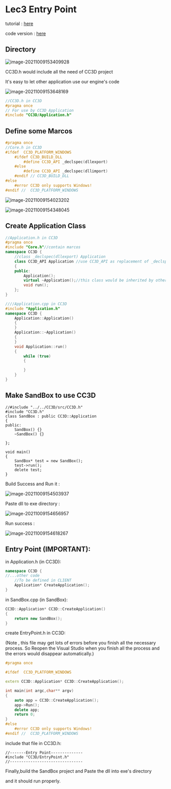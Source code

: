 # Lec3 Entry Point

tutorial : [here](https://www.youtube.com/watch?v=meARMOmTLgE&list=PLlrATfBNZ98dC-V-N3m0Go4deliWHPFwT&index=5)

code version : [here](https://github.com/Graphic-researcher/Crosa-Conty-3D/tree/1655f04900207eba1f0fef3a9b34b8a8a897ae98/HTC/Project/Crosa-Conty-3D/Crosa-Conty-3D)

## Directory 

![image-20211009153409928](https://i.loli.net/2021/10/09/TM3vY7j1IVWAH5Q.png)

CC3D.h would include all the need of CC3D project

It's easy to let other application use our engine's code

![image-20211009153648169](https://i.loli.net/2021/10/09/UgW5JNEtR7CfbZK.png)

```c++
//CC3D.h in CC3D
#pragma once
// For use by CC3D Application
#include "CC3D/Application.h"
```

## Define some Marcos

```c++
#pragma once
//Core.h in CC3D
#ifdef  CC3D_PLATFORM_WINDOWS
	#ifdef CC3D_BUILD_DLL
		#define CC3D_API _declspec(dllexport)
	#else
		#define CC3D_API _declspec(dllimport)
	#endif // CC3D_BUILD_DLL
#else
	#error CC3D only supports Windows!
#endif //  CC3D_PLATFORM_WINDOWS

```

![image-20211009154023202](https://i.loli.net/2021/10/09/8OgfyUKpubSXMxa.png)

![image-20211009154348045](https://i.loli.net/2021/10/09/O3hkDNxmuagW8Ci.png)

## Create Application Class

```c++
//Application.h in CC3D
#pragma once
#include "Core.h"//contain marcos
namespace CC3D {
	//class _declspec(dllexport) Application
	class CC3D_API Application //use CC3D_API as replacement of _declspec(dllexport) 
	{
	public:
		Application();
		virtual ~Application();//this class would be inherited by other class
		void run();
	};
}
```

```c++
////Application.cpp in CC3D
#include "Application.h"
namespace CC3D {
	Application::Application()
	{
	}
	Application::~Application()
	{
	}
	void Application::run()
	{
		while (true)
		{

		}
	}
}
```

## Make SandBox to use CC3D

```
//#include "../../CC3D/src/CC3D.h"
#include "CC3D.h"
class SandBox : public CC3D::Application
{
public:
	SandBox() {}
	~SandBox() {}

};

void main()
{
	SandBox* test = new SandBox();
	test->run();
	delete test;
}
```

Build Success and Run it :

![image-20211009154503937](https://i.loli.net/2021/10/09/jcD1pnqFOWgAm2f.png)

Paste dll to exe directory :

![image-20211009154656957](https://i.loli.net/2021/10/09/vXEQOjul169h7er.png)

Run success :

![image-20211009154618267](https://i.loli.net/2021/10/09/XUGcBqNHYDgEsmL.png)

## **Entry Point** (IMPORTANT):

in Application.h (in CC3D):

```c++
namespace CC3D {
//...other code
	//To be defined in CLIENT
	Application* CreateApplication();
}
```

in SandBox.cpp (in SandBox):

```c++
CC3D::Application* CC3D::CreateApplication()
{
	return new SandBox();
}
```

create EntryPoint.h in CC3D:

(Note , this file may get lots of errors before you finish all the necessary process. So Reopen the Visual Studio when you finish all the process and the errors would disappear automatically.)

```c++
#pragma once

#ifdef  CC3D_PLATFORM_WINDOWS

extern CC3D::Application* CC3D::CreateApplication();

int main(int argc,char** argv)
{
	auto app = CC3D::CreateApplication();
	app->Run();
	delete app;
	return 0;
}
#else
	#error CC3D only supports Windows!
#endif //  CC3D_PLATFORM_WINDOWS

```

include that file in CC3D.h:

```
//-------Entry Point--------------
#include "CC3D/EntryPoint.h"
//--------------------------------
```

Finally,build the SandBox project and Paste the dll into exe's directory

and it should run properly.